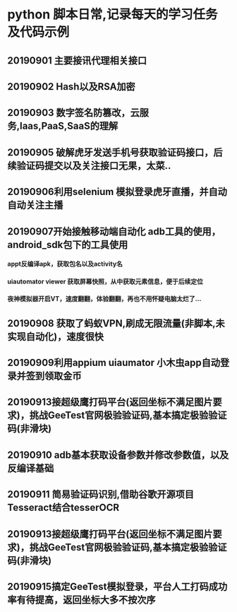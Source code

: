 # python 脚本日常,记录每天的学习任务及代码示例

## 20190901 主要接讯代理相关接口

## 20190902 Hash以及RSA加密

## 20190903 数字签名防篡改，云服务,Iaas,PaaS,SaaS的理解

## 20190905 破解虎牙发送手机号获取验证码接口，后续验证码提交以及关注接口无果，太菜..
 
## 20190906利用selenium 模拟登录虎牙直播，并自动自动关注主播

## 20190907开始接触移动端自动化 adb工具的使用，android_sdk包下的工具使用
#### appt反编译apk，获取包名以及activity名
#### uiautomator viewer 获取屏幕快照，从中获取元素信息，便于后续定位
#### 夜神模拟器开启VT，速度翻翻，体验翻翻，再也不用怀疑电脑太烂了...

## 20190908 获取了蚂蚁VPN,刷成无限流量(非脚本,未实现自动化)，速度很快

## 20190909利用appium uiaumator 小木虫app自动登录并签到领取金币

## 20190913接超级鹰打码平台(返回坐标不满足图片要求)，挑战GeeTest官网极验验证码,基本搞定极验验证码(非滑块)

## 20190910 adb基本获取设备参数并修改参数值，以及反编译基础

## 20190911 简易验证码识别,借助谷歌开源项目Tesseract结合tesserOCR

## 20190913接超级鹰打码平台(返回坐标不满足图片要求)，挑战GeeTest官网极验验证码,基本搞定极验验证码(非滑块)

## 20190915搞定GeeTest模拟登录，平台人工打码成功率有待提高，返回坐标大多不按次序

